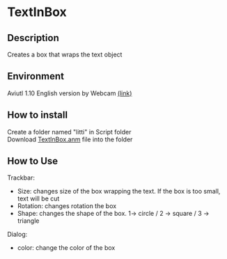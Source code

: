 # TextInBox
## Description
Creates a box that wraps the text object

## Environment
Aviutl 1.10 English version by Webcam <a href="https://hapsung.tistory.com/24">(link)</a>

## How to install
Create a folder named "litti" in Script folder
<br>Download <a href="https://github.com/litti10/Litti_aviutl/blob/main/TextInBox.anm">TextInBox.anm</a> file into the folder

## How to Use
Trackbar:
<ul>
  <li>Size: changes size of the box wrapping the text. If the box is too small, text will be cut</li>
  <li>Rotation: changes rotation the box</li>
  <li>Shape: changes the shape of the box. 1-> circle / 2 -> square / 3 -> triangle</li>
</ul>
Dialog:
<ul>
  <li>color: change the color of the box</li>
</ul>
